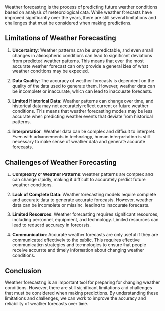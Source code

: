 
Weather forecasting is the process of predicting future weather conditions based on analysis of meteorological data. While weather forecasts have improved significantly over the years, there are still several limitations and challenges that must be considered when making predictions.

Limitations of Weather Forecasting
----------------------------------

1. **Uncertainty**: Weather patterns can be unpredictable, and even small changes in atmospheric conditions can lead to significant deviations from predicted weather patterns. This means that even the most accurate weather forecast can only provide a general idea of what weather conditions may be expected.

2. **Data Quality**: The accuracy of weather forecasts is dependent on the quality of the data used to generate them. However, weather data can be incomplete or inaccurate, which can lead to inaccurate forecasts.

3. **Limited Historical Data**: Weather patterns can change over time, and historical data may not accurately reflect current or future weather conditions. This means that weather forecasting models may be less accurate when predicting weather events that deviate from historical patterns.

4. **Interpretation**: Weather data can be complex and difficult to interpret. Even with advancements in technology, human interpretation is still necessary to make sense of weather data and generate accurate forecasts.

Challenges of Weather Forecasting
---------------------------------

1. **Complexity of Weather Patterns**: Weather patterns are complex and can change rapidly, making it difficult to accurately predict future weather conditions.

2. **Lack of Complete Data**: Weather forecasting models require complete and accurate data to generate accurate forecasts. However, weather data can be incomplete or missing, leading to inaccurate forecasts.

3. **Limited Resources**: Weather forecasting requires significant resources, including personnel, equipment, and technology. Limited resources can lead to reduced accuracy in forecasts.

4. **Communication**: Accurate weather forecasts are only useful if they are communicated effectively to the public. This requires effective communication strategies and technologies to ensure that people receive accurate and timely information about changing weather conditions.

Conclusion
----------

Weather forecasting is an important tool for preparing for changing weather conditions. However, there are still significant limitations and challenges that must be considered when making predictions. By understanding these limitations and challenges, we can work to improve the accuracy and reliability of weather forecasts over time.
